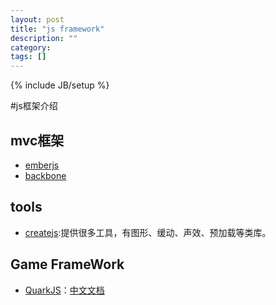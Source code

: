 ```yaml
---
layout: post
title: "js framework"
description: ""
category: 
tags: []
---
```

{% include JB/setup %}

#js框架介绍

## mvc框架
* [emberjs](http://emberjs.com/)
* [backbone](http://backbonejs.org/)

## tools

* [createjs](http://www.createjs.com/):提供很多工具，有图形、缓动、声效、预加载等类库。

## Game FrameWork
* [QuarkJS](https://github.com/quark-dev-team/quarkjs)：[中文文档](http://quark-dev-team.github.com/quarkjs/docs/tutorial.html)



